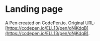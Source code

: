 # Landing page 

A Pen created on CodePen.io. Original URL: [https://codepen.io/ELL13/pen/oNjKdqB](https://codepen.io/ELL13/pen/oNjKdqB). 


 